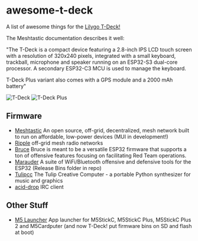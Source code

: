 # awesome-t-deck
A list of awesome things for the [Lilygo T-Deck!](https://lilygo.cc/products/t-deck)

The Meshtastic documentation describes it well:

"The T-Deck is a compact device featuring a 2.8-inch IPS LCD touch screen with a resolution of 320x240 pixels, integrated with a small keyboard, trackball, microphone and speaker running on an ESP32-S3 dual-core processor. A secondary ESP32-C3 MCU is used to manage the keyboard.

T-Deck Plus variant also comes with a GPS module and a 2000 mAh battery"

![T-Deck](https://lilygo.cc/cdn/shop/files/LILYGO-T-DECK_11.jpg?width=300)
![T-Deck Plus](https://lilygo.cc/cdn/shop/files/T-Deck-Plus-lilygo_7.jpg?width=300)

## Firmware
- [Meshtastic](https://meshtastic.org/docs/hardware/devices/lilygo/tdeck/) An open source, off-grid, decentralized, mesh network built to run on affordable, low-power devices (MUI in development!)
- [Ripple](https://buymeacoffee.com/ripplebiz) off-grid mesh radio networks
- [Bruce](https://github.com/pr3y/Bruce) Bruce is meant to be a versatile ESP32 firmware that supports a ton of offensive features focusing on facilitating Red Team operations.
- [Marauder](https://github.com/jstockdale/ESP32Marauder-T-Deck/tree/t-deck) A suite of WiFi/Bluetooth offensive and defensive tools for the ESP32 (Release Bins folder in repo)
- [Tulipcc](https://github.com/shorepine/tulipcc/tree/main/tulip/tdeck) The Tulip Creative Computer - a portable Python synthesizer for music and graphics
- [acid-drop](https://github.com/acidvegas/acid-drop) IRC client

## Other Stuff
- [M5 Launcher](https://github.com/bmorcelli/M5Stick-Launcher) App launcher for M5StickC, M5StickC Plus, M5StickC Plus 2 and M5Cardputer (and now T-Deck! put firmware bins on SD and flash at boot)
